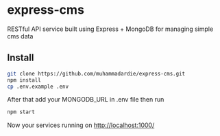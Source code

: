 # express-cms
RESTful API service built using Express + MongoDB for managing simple cms data

## Install

```sh
git clone https://github.com/muhammadardie/express-cms.git
npm install
cp .env.example .env
```

After that add your MONGODB_URL in .env file then run

```sh
npm start
```

Now your services running on [http://localhost:1000/](http://localhost:1000/)